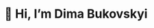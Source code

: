 # 👋 Hi, I’m Dima Bukovskyi
<!--
**Front‑end Developer** with a passion for React, TypeScript and clean UI.

---

## 🔧 Skills & Tools

| 💻 Languages       | 🧰 Frameworks & Libraries            | 🛠 Tools & Platforms          |
|--------------------|--------------------------------------|------------------------------|
| JavaScript, TypeScript | React, Redux, Tanstack                 | Git, GitHub, Vite, Webpack, PNPM, Yarn, NPM |
| HTML5 & CSS3        | Styled‑Components, Sass, Pug        | WebStorm, Mac   |
| Testing (Jest, Testing Library) | Bootstrap             | Postman, ESLint              |

---

## 📊 GitHub Stats & Activity

![GitHub Stats](https://github-readme-stats.vercel.app/api?username=BukovskyiDima&show_icons=true)  
![Top Langs](https://github-readme-stats.vercel.app/api/top-langs/?username=BukovskyiDima&layout=compact)  
![Streak Stats](https://streak-stats.demolab.com/?user=BukovskyiDima&exclude_days=Sun%2CSat)

---

## 🏆 GitHub Trophies

![trophy](https://github-profile-trophy.vercel.app/?username=BukovskyiDima&margin-w=10&margin-h=10)

---

## 💼 Interests & Hobbies

When I’m not coding, I love working out to stay healthy, because good health is the greatest wealth.

---

*Thanks for visiting my profile!*
-->

<!--
**BukovskyiDima/BukovskyiDima** is a ✨ _special_ ✨ repository because its `README.md` (this file) appears on your GitHub profile.

Here are some ideas to get you started:

- 🔭 I’m currently working on ...
- 🌱 I’m currently learning ...
- 👯 I’m looking to collaborate on ...
- 🤔 I’m looking for help with ...
- 💬 Ask me about ...
- 📫 How to reach me: ...
- 😄 Pronouns: ...
- ⚡ Fun fact: ...
-->

